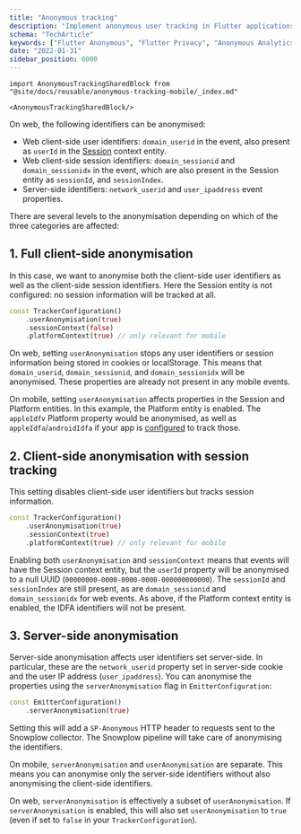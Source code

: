 ```yaml
---
title: "Anonymous tracking"
description: "Implement anonymous user tracking in Flutter applications for privacy-compliant behavioral analytics."
schema: "TechArticle"
keywords: ["Flutter Anonymous", "Flutter Privacy", "Anonymous Analytics", "Privacy Protection", "Flutter GDPR", "Mobile Privacy"]
date: "2022-01-31"
sidebar_position: 6000
---
```


```mdx-code-block
import AnonymousTrackingSharedBlock from "@site/docs/reusable/anonymous-tracking-mobile/_index.md"

<AnonymousTrackingSharedBlock/>
```

On web, the following identifiers can be anonymised:

* Web client-side user identifiers: `domain_userid` in the event, also present as `userId` in the [Session](http://iglucentral.com/schemas/com.snowplowanalytics.snowplow/client_session/jsonschema/1-0-2) context entity.
* Web client-side session identifiers: `domain_sessionid` and `domain_sessionidx` in the event, which are also present in the Session entity as `sessionId`, and `sessionIndex`.
* Server-side identifiers: `network_userid` and `user_ipaddress` event properties.

There are several levels to the anonymisation depending on which of the three categories are affected:

## 1. Full client-side anonymisation

In this case, we want to anonymise both the client-side user identifiers as well as the client-side session identifiers. Here the Session entity is not configured: no session information will be tracked at all.

```dart
const TrackerConfiguration()
    .userAnonymisation(true)
    .sessionContext(false)
    .platformContext(true) // only relevant for mobile
```

On web, setting `userAnonymisation` stops any user identifiers or session information being stored in cookies or localStorage. This means that `domain_userid`, `domain_sessionid`, and `domain_sessionidx` will be anonymised. These properties are already not present in any mobile events. 

On mobile, setting `userAnonymisation` affects properties in the Session and Platform entities. In this example, the Platform entity is enabled. The `appleIdfv` Platform property would be anonymised, as well as `appleIdfa`/`androidIdfa` if your app is [configured](/docs/sources/trackers/react-native-tracker/advanced-usage/index.md#tracking-user-identifiers) to track those.


## 2. Client-side anonymisation with session tracking

This setting disables client-side user identifiers but tracks session information.

```dart
const TrackerConfiguration()
    .userAnonymisation(true)
    .sessionContext(true)
    .platformContext(true) // only relevant for mobile
```
Enabling both `userAnonymisation` and `sessionContext` means that events will have the Session context entity, but the `userId` property will be anonymised to a null UUID (`00000000-0000-0000-0000-000000000000`). The `sessionId` and `sessionIndex` are still present, as are `domain_sessionid` and `domain_sessionidx` for web events. As above, if the Platform context entity is enabled, the IDFA identifiers will not be present.

## 3. Server-side anonymisation

Server-side anonymisation affects user identifiers set server-side. In particular, these are the `network_userid` property set in server-side cookie and the user IP address (`user_ipaddress`). You can anonymise the properties using the `serverAnonymisation` flag in `EmitterConfiguration`:

```dart
const EmitterConfiguration()
    .serverAnonymisation(true)
```

Setting this will add a `SP-Anonymous` HTTP header to requests sent to the Snowplow collector. The Snowplow pipeline will take care of anonymising the identifiers.

On mobile, `serverAnonymisation` and `userAnonymisation` are separate. This means you can anonymise only the server-side identifiers without also anonymising the client-side identifiers.

On web, `serverAnonymisation` is effectively a subset of `userAnonymisation`. If `serverAnonymisation` is enabled, this will also set `userAnonymisation` to `true` (even if set to `false` in your `TrackerConfiguration`).
